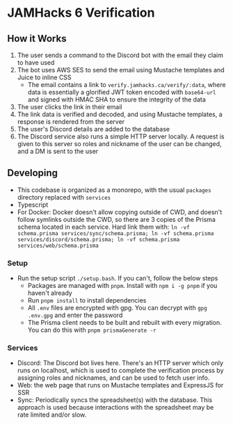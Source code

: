 # JAMHacks 6 Verification

## How it Works

1. The user sends a command to the Discord bot with the email they claim to have used
2. The bot uses AWS SES to send the email using Mustache templates and Juice to inline CSS
    - The email contains a link to `verify.jamhacks.ca/verify/:data`, where data is essentially a glorified JWT token encoded with `base64-url` and signed with HMAC SHA to ensure the integrity of the data
3. The user clicks the link in their email
4. The link data is verified and decoded, and using Mustache templates, a response is rendered from the server
5. The user's Discord details are added to the database
6. The Discord service also runs a simple HTTP server locally. A request is given to this server so roles and nickname of the user can be changed, and a DM is sent to the user

## Developing

-   This codebase is organized as a monorepo, with the usual `packages` directory replaced with `services`
-   Typescript
-   For Docker: Docker doesn't allow copying outside of CWD, and doesn't follow symlinks outside the CWD, so there are 3 copies of the Prisma schema located in each service. Hard link them with: `ln -vf schema.prisma services/sync/schema.prisma; ln -vf schema.prisma services/discord/schema.prisma; ln -vf schema.prisma services/web/schema.prisma`

### Setup

-   Run the setup script `./setup.bash`. If you can't, follow the below steps
    -   Packages are managed with `pnpm`. Install with `npm i -g pnpm` if you haven't already
    -   Run `pnpm install` to install dependencies
    -   All `.env` files are encrypted with gpg. You can decrypt with `gpg .env.gpg` and enter the password
    -   The Prisma client needs to be built and rebuilt with every migration. You can do this with `pnpm prismaGenerate -r`

### Services

-   Discord: The Discord bot lives here. There's an HTTP server which only runs on localhost, which is used to complete the verification process by assigning roles and nicknames, and can be used to fetch user info.
-   Web: the web page that runs on Mustache templates and ExpressJS for SSR
-   Sync: Periodically syncs the spreadsheet(s) with the database. This approach is used because interactions with the spreadsheet may be rate limited and/or slow.
